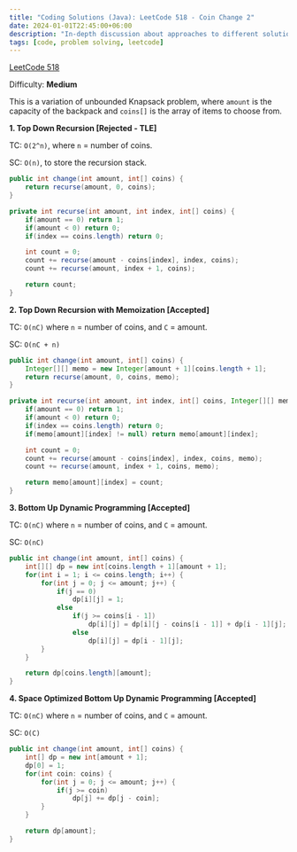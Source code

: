 ```yaml
---
title: "Coding Solutions (Java): LeetCode 518 - Coin Change 2"
date: 2024-01-01T22:45:00+06:00
description: "In-depth discussion about approaches to different solutions of LeetCode 518"
tags: [code, problem solving, leetcode]
---
```

[LeetCode 518](https://leetcode.com/problems/coin-change-ii/)

Difficulty: **Medium**

This is a variation of unbounded Knapsack problem, where `amount` is the capacity of the backpack and `coins[]` is the array of items to choose from.

**1. Top Down Recursion [Rejected - TLE]**

TC: `O(2^n)`, where `n` = number of coins.

SC: `O(n)`, to store the recursion stack.

```java
public int change(int amount, int[] coins) {
	return recurse(amount, 0, coins);		
}

private int recurse(int amount, int index, int[] coins) {
	if(amount == 0) return 1;
	if(amount < 0) return 0;
	if(index == coins.length) return 0;

	int count = 0;		
	count += recurse(amount - coins[index], index, coins);
	count += recurse(amount, index + 1, coins);		

	return count;
}
```

**2. Top Down Recursion with Memoization [Accepted]**

TC: `O(nC)` where `n` = number of coins, and `C` = amount.

SC: `O(nC + n)`

```java
public int change(int amount, int[] coins) {
	Integer[][] memo = new Integer[amount + 1][coins.length + 1];
	return recurse(amount, 0, coins, memo);		
}

private int recurse(int amount, int index, int[] coins, Integer[][] memo) {
	if(amount == 0) return 1;
	if(amount < 0) return 0;
	if(index == coins.length) return 0;
	if(memo[amount][index] != null) return memo[amount][index];

	int count = 0;		
	count += recurse(amount - coins[index], index, coins, memo);
	count += recurse(amount, index + 1, coins, memo);		

	return memo[amount][index] = count;
}
```

**3. Bottom Up Dynamic Programming [Accepted]**

TC: `O(nC)` where `n` = number of coins, and `C` = amount.

SC: `O(nC)`

```java
public int change(int amount, int[] coins) {
	int[][] dp = new int[coins.length + 1][amount + 1];
	for(int i = 1; i <= coins.length; i++) {
		for(int j = 0; j <= amount; j++) {
			if(j == 0)
				dp[i][j] = 1;
			else 
				if(j >= coins[i - 1])
					dp[i][j] = dp[i][j - coins[i - 1]] + dp[i - 1][j];
				else 
					dp[i][j] = dp[i - 1][j];
		}
	}

	return dp[coins.length][amount];
}

```

**4. Space Optimized Bottom Up Dynamic Programming [Accepted]**

TC: `O(nC)` where `n` = number of coins, and `C` = amount.

SC: `O(C)`

```java
public int change(int amount, int[] coins) {
	int[] dp = new int[amount + 1];
	dp[0] = 1;
	for(int coin: coins) {
		for(int j = 0; j <= amount; j++) {
			if(j >= coin)
				dp[j] += dp[j - coin];
		}			
	}

	return dp[amount];
}
```